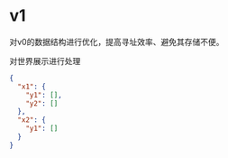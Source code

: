 v1
=

对v0的数据结构进行优化，提高寻址效率、避免其存储不便。

对世界展示进行处理

```json
{
  "x1": {
    "y1": [],
    "y2": []
  },
  "x2": {
    "y1": []
  }
}
```

